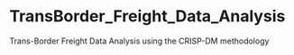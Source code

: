 # TransBorder_Freight_Data_Analysis
Trans-Border Freight Data Analysis using the CRISP-DM methodology
